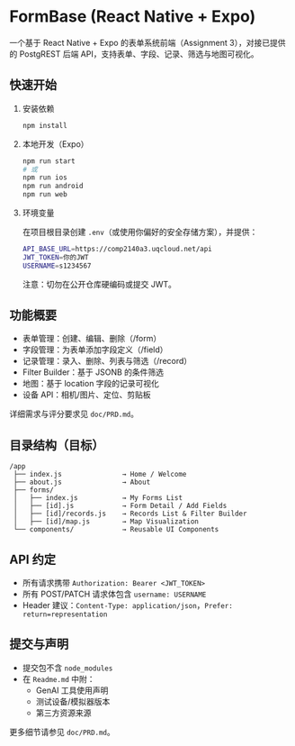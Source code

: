# FormBase (React Native + Expo)

一个基于 React Native + Expo 的表单系统前端（Assignment 3），对接已提供的 PostgREST 后端 API，支持表单、字段、记录、筛选与地图可视化。

## 快速开始

1. 安装依赖

   ```bash
   npm install
   ```

2. 本地开发（Expo）

   ```bash
   npm run start
   # 或
   npm run ios
   npm run android
   npm run web
   ```

3. 环境变量

   在项目根目录创建 `.env`（或使用你偏好的安全存储方案），并提供：

   ```bash
   API_BASE_URL=https://comp2140a3.uqcloud.net/api
   JWT_TOKEN=你的JWT
   USERNAME=s1234567
   ```

   注意：切勿在公开仓库硬编码或提交 JWT。

## 功能概要

- 表单管理：创建、编辑、删除（/form）
- 字段管理：为表单添加字段定义（/field）
- 记录管理：录入、删除、列表与筛选（/record）
- Filter Builder：基于 JSONB 的条件筛选
- 地图：基于 location 字段的记录可视化
- 设备 API：相机/图片、定位、剪贴板

详细需求与评分要求见 `doc/PRD.md`。

## 目录结构（目标）

```text
/app
 ├── index.js               → Home / Welcome
 ├── about.js               → About
 ├── forms/
 │   ├── index.js           → My Forms List
 │   ├── [id].js            → Form Detail / Add Fields
 │   ├── [id]/records.js    → Records List & Filter Builder
 │   ├── [id]/map.js        → Map Visualization
 └── components/            → Reusable UI Components
```

## API 约定

- 所有请求携带 `Authorization: Bearer <JWT_TOKEN>`
- 所有 POST/PATCH 请求体包含 `username: USERNAME`
- Header 建议：`Content-Type: application/json`，`Prefer: return=representation`

## 提交与声明

- 提交包不含 `node_modules`
- 在 `Readme.md` 中附：
  - GenAI 工具使用声明
  - 测试设备/模拟器版本
  - 第三方资源来源

更多细节请参见 `doc/PRD.md`。
